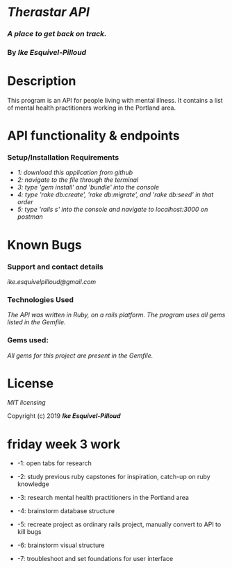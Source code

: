 # _Therastar API_

### _A place to get back on track._

### By _**Ike Esquivel-Pilloud**_

# Description

This program is an API for people living with mental illness. It contains a list of mental health practitioners working in the Portland area.

# API functionality & endpoints



### Setup/Installation Requirements

* _1: download this application from github_
* _2: navigate to the file through the terminal_
* _3: type 'gem install' and 'bundle' into the console_
* _4: type 'rake db:create', 'rake db:migrate', and 'rake db:seed' in that order_
* _5: type 'rails s' into the console and navigate to localhost:3000 on postman_

# Known Bugs

### Support and contact details

_ike.esquivelpilloud@gmail.com_

### Technologies Used

_The API was written in Ruby, on a rails platform. The program uses all gems listed in the Gemfile._

### Gems used:

_All gems for this project are present in the Gemfile._

# License

_MIT licensing_

Copyright (c) 2019 **_Ike Esquivel-Pilloud_**

# friday week 3 work

* -1: open tabs for research
* -2: study previous ruby capstones for inspiration, catch-up on ruby knowledge
* -3: research mental health practitioners in the Portland area
* -4: brainstorm database structure
* -5: recreate project as ordinary rails project, manually convert to API to kill bugs

* -6: brainstorm visual structure
* -7: troubleshoot and set foundations for user interface
